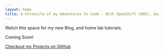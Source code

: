 ```yaml
---
layout: home
title: A Chronicle of my Adventures In Code - With OpenShift (OKD), Quarkus, and more!
---
```

Watch this space for my new Blog, and home lab tutorials.

Coming Soon!

[Checkout my Projects on GitHub](https://github.com/cgruver)